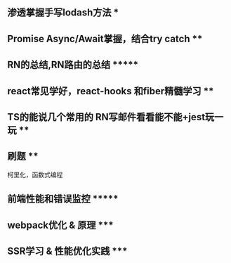 
## 渗透掌握手写lodash方法 *

## Promise Async/Await掌握，结合try catch **

## RN的总结,RN路由的总结 *****

## react常见学好，react-hooks 和fiber精髓学习 **

## TS的能说几个常用的 RN写邮件看看能不能+jest玩一玩 **

## 刷题 **
柯里化，函数式编程

## 前端性能和错误监控 *****

## webpack优化 & 原理 ***

## SSR学习 & 性能优化实践 ***